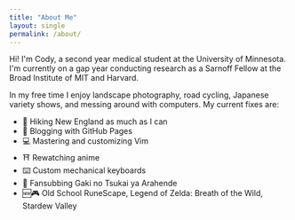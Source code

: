 ```yaml
---
title: "About Me"
layout: single
permalink: /about/
---
```


Hi! I'm Cody, a second year medical student at the University of Minnesota. I'm currently on a gap year conducting research as a Sarnoff Fellow at the Broad Institute of MIT and Harvard. 

In my free time I enjoy landscape photography, road cycling, Japanese variety shows, and messing around with computers. My current fixes are:

* 🥾 Hiking New England as much as I can
* 📝 Blogging with GitHub Pages
* 💻 Mastering and customizing Vim
* ⛩️ Rewatching anime
* ⌨️ Custom mechanical keyboards
* 💬 Fansubbing Gaki no Tsukai ya Arahende
* 🆕🎮 Old School RuneScape, Legend of Zelda: Breath of the Wild, Stardew Valley
